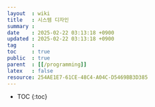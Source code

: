 ```yaml
---
layout  : wiki
title   : 시스템 디자인
summary : 
date    : 2025-02-22 03:13:18 +0900
updated : 2025-02-22 03:13:18 +0900
tag     : 
toc     : true
public  : true
parent  : [[/programming]] 
latex   : false
resource: 254AE1E7-61CE-48C4-A04C-D5469BB3D385
---
```

* TOC
{:toc}

# 
